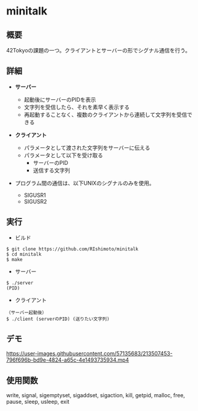 # minitalk
## 概要
42Tokyoの課題の一つ。クライアントとサーバーの形でシグナル通信を行う。

## 詳細
- **サーバー**
  - 起動後にサーバーのPIDを表示
  - 文字列を受信したら、それを素早く表示する
  - 再起動することなく、複数のクライアントから連続して文字列を受信できる

- **クライアント**
  - パラメータとして渡された文字列をサーバーに伝える
  - パラメータとして以下を受け取る
    - サーバーのPID
    - 送信する文字列
    
- プログラム間の通信は、以下UNIXのシグナルのみを使用。
  - SIGUSR1
  - SIGUSR2

## 実行
- ビルド
```
$ git clone https://github.com/RIshimoto/minitalk
$ cd minitalk
$ make
```

- サーバー
```
$ ./server
(PID)
```

- クライアント
```
（サーバー起動後）
$ ./client (serverのPID) (送りたい文字列)
```

## デモ
https://user-images.githubusercontent.com/57135683/213507453-796f696b-bd9e-4824-a65c-4e1493735934.mp4

## 使用関数
write, signal, sigemptyset, sigaddset, sigaction, kill, getpid, malloc, free, pause, sleep, usleep, exit

